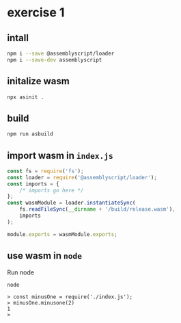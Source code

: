 # exercise 1

## intall

```zsh
npm i --save @assemblyscript/loader
npm i --save-dev assemblyscript
```

## initalize wasm

```zsh
npx asinit .
```

## build

```zsh
npm run asbuild
```

## import wasm in `index.js`

```js
const fs = require('fs');
const loader = require('@assemblyscript/loader');
const imports = {
	/* imports go here */
};
const wasmModule = loader.instantiateSync(
	fs.readFileSync(__dirname + '/build/release.wasm'),
	imports
);

module.exports = wasmModule.exports;
```

## use wasm in `node`

Run node

```zsh
node
```

```node
> const minusOne = require('./index.js');
> minusOne.minusone(2)
1
>
```
